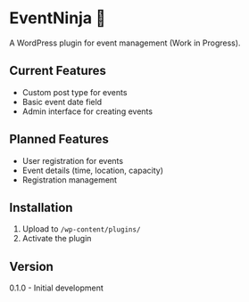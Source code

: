 # EventNinja 🥷

A WordPress plugin for event management (Work in Progress).

## Current Features
- Custom post type for events
- Basic event date field
- Admin interface for creating events

## Planned Features
- User registration for events
- Event details (time, location, capacity)
- Registration management

## Installation
1. Upload to `/wp-content/plugins/`
2. Activate the plugin

## Version
0.1.0 - Initial development